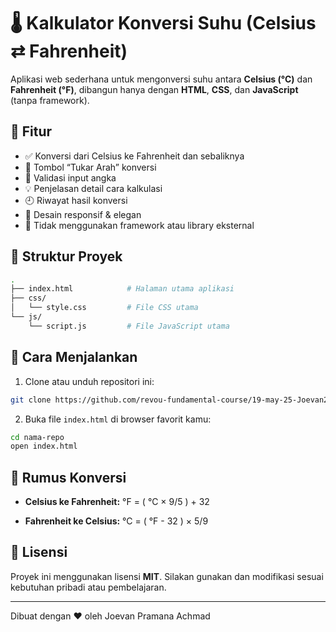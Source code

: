 # 🌡️ Kalkulator Konversi Suhu (Celsius ⇄ Fahrenheit)

Aplikasi web sederhana untuk mengonversi suhu antara **Celsius (°C)** dan **Fahrenheit (°F)**, dibangun hanya dengan **HTML**, **CSS**, dan **JavaScript** (tanpa framework).

## 🎯 Fitur

- ✅ Konversi dari Celsius ke Fahrenheit dan sebaliknya
- 🔄 Tombol “Tukar Arah” konversi
- 🔢 Validasi input angka
- 💡 Penjelasan detail cara kalkulasi
- 🕘 Riwayat hasil konversi
- 🎨 Desain responsif & elegan
- 🚫 Tidak menggunakan framework atau library eksternal

## 🧩 Struktur Proyek

```bash
.
├── index.html            # Halaman utama aplikasi
├── css/
│   └── style.css         # File CSS utama
└── js/
    └── script.js         # File JavaScript utama
```

## 🚀 Cara Menjalankan

1. Clone atau unduh repositori ini:

```bash
git clone https://github.com/revou-fundamental-course/19-may-25-Joevan29.git
```

2. Buka file `index.html` di browser favorit kamu:

```bash
cd nama-repo
open index.html
```

## 🧮 Rumus Konversi

- **Celsius ke Fahrenheit:**
  °F = ( °C × 9/5 ) + 32

- **Fahrenheit ke Celsius:**
  °C = ( °F - 32 ) × 5/9


## 📄 Lisensi

Proyek ini menggunakan lisensi **MIT**. Silakan gunakan dan modifikasi sesuai kebutuhan pribadi atau pembelajaran.

---

Dibuat dengan ❤️ oleh Joevan Pramana Achmad
